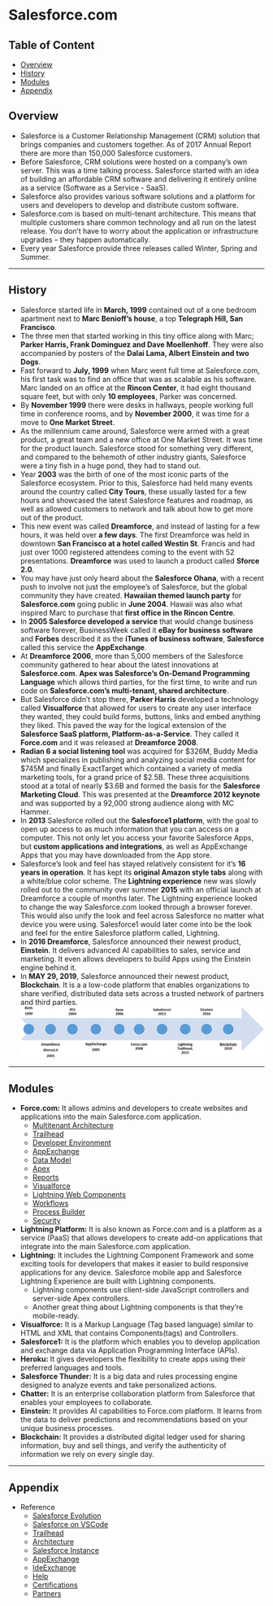 # Salesforce.com

## Table of Content

- [Overview](#Overview)
- [History](#History)
- [Modules](#Modules)
- [Appendix](#Appendix)

## Overview

- Salesforce is a Customer Relationship Management (CRM) solution that brings companies and customers together. As of 2017 Annual Report there are more than 150,000 Salesforce customers.
- Before Salesforce, CRM solutions were hosted on a company’s own server. This was a time talking process. Salesforce started with an idea of building an affordable CRM software and delivering it entirely online as a service (Software as a Service - SaaS).
- Salesforce also provides various software solutions and a platform for users and developers to develop and distribute custom software.
- Salesforce.com is based on multi-tenant architecture. This means that multiple customers share common technology and all run on the latest release. You don’t have to worry about the application or infrastructure upgrades – they happen automatically.
- Every year Salesforce provide three releases called Winter, Spring and Summer.

---

## History

- Salesforce started life in **March, 1999** contained out of a one bedroom apartment next to **Marc Benioff’s house**, a top **Telegraph Hill, San Francisco**.
- The three men that started working in this tiny office along with Marc; **Parker Harris, Frank Dominguez and Dave Moellenhoff**. They were also accompanied by posters of the **Dalai Lama, Albert Einstein and two Dogs**.
- Fast forward to **July, 1999** when Marc went full time at Salesforce.com, his first task was to find an office that was as scalable as his software. Marc landed on an office at the **Rincon Center**, it had eight thousand square feet, but with only **10 employees**, Parker was concerned.
- By **November 1999** there were desks in hallways, people working full time in conference rooms, and by **November 2000**, it was time for a move to **One Market Street**.
- As the millennium came around, Salesforce were armed with a great product, a great team and a new office at One Market Street. It was time for the product launch. Salesforce stood for something very different, and compared to the behemoth of other industry giants, Salesforce were a tiny fish in a huge pond, they had to stand out.
- Year **2003** was the birth of one of the most iconic parts of the Salesforce ecosystem. Prior to this, Salesforce had held many events around the country called **City Tours**, these usually lasted for a few hours and showcased the latest Salesforce features and roadmap, as well as allowed customers to network and talk about how to get more out of the product.
- This new event was called **Dreamforce**, and instead of lasting for a few hours, it was held over **a few days**. The first Dreamforce was held in downtown **San Francisco at a hotel called Westin St**. Francis and had just over 1000 registered attendees coming to the event with 52 presentations. **Dreamforce** was used to launch a product called **Sforce 2.0**.
- You may have just only heard about the **Salesforce Ohana**, with a recent push to involve not just the employee’s of Salesforce, but the global community they have created. **Hawaiian themed launch party** for **Salesforce.com** going public in **June 2004**. Hawaii was also what inspired Marc to purchase that **first office in the Rincon Centre**.
- In **2005 Salesforce developed a service** that would change business software forever, BusinessWeek called it **eBay for business software** and **Forbes** described it as the **iTunes of business software**, **Salesforce** called this service the **AppExchange**.
- At **Dreamforce 2006**, more than 5,000 members of the Salesforce community gathered to hear about the latest innovations at **Salesforce.com**. **Apex was Salesforce’s On-Demand Programming Language** which allows third parties, for the first time, to write and run code on **Salesforce.com’s multi-tenant, shared architecture**.
- But Salesforce didn’t stop there, **Parker Harris** developed a technology called **Visualforce** that allowed for users to create any user interface they wanted, they could build forms, buttons, links and embed anything they liked. This paved the way for the logical extension of the **Salesforce SaaS platform, Platform-as-a-Service**. They called it **Force.com** and it was released at **Dreamforce 2008**.
- **Radian 6 a social listening tool** was acquired for $326M, Buddy Media which specializes in publishing and analyzing social media content for $745M and finally ExactTarget which contained a variety of media marketing tools, for a grand price of $2.5B. These three acquisitions stood at a total of nearly $3.6B and formed the basis for the **Salesforce Marketing Cloud**. This was presented at the **Dreamforce 2012 keynote** and was supported by a 92,000 strong audience along with MC Hammer.
- In **2013** Salesforce rolled out the **Salesforce1 platform**, with the goal to open up access to as much information that you can access on a computer. This not only let you access your favorite Salesforce Apps, but **custom applications and integrations**, as well as AppExchange Apps that you may have downloaded from the App store.
- Salesforce’s look and feel has stayed relatively consistent for it’s **16 years in operation**. It has kept its **original Amazon style tabs** along with a white/blue color scheme. The **Lightning experience** new was slowly rolled out to the community over summer **2015** with an official launch at Dreamforce a couple of months later. The Lightning experience looked to change the way Salesforce.com looked through a browser forever. This would also unify the look and feel across Salesforce no matter what device you were using. Salesforce1 would later come into be the look and feel for the entire Salesforce platform called, Lightning.
- In **2016 Dreamforce**, Salesforce announced their newest product, **Einstein**. It delivers advanced AI capabilities to sales, service and marketing. It even allows developers to build Apps using the Einstein engine behind it.
- In **MAY 29, 2019**, Salesforce announced their newest product, **Blockchain**. It is a a low-code platform that enables organizations to share verified, distributed data sets across a trusted network of partners and third parties.
  ![](01-Images/01-Evolution.png)

---

## Modules

- **Force.com:** It allows admins and developers to create websites and applications into the main Salesforce.com application.
  - [Multitenant Architecture](./02-Modules/01-Force.com/01-MultiTenant.md)
  - [Trailhead](./02-Modules/01-Force.com/02-TrailheadPlayground.md)
  - [Developer Environment](./02-Modules/01-Force.com/03-DeveloperEnvironment.md)
  - [AppExchange](./02-Modules/01-Force.com/04-AppExchange.md)
  - [Data Model](./02-Modules/01-Force.com/05-DataModel.md)
  - [Apex](./02-Modules/01-Force.com/06-Apex.md)
  - [Reports]()
  - [Visualforce]()
  - [Lightning Web Components](./02-Modules/01-Force.com/09-Lightning.md)
  - [Workflows]()
  - [Process Builder]()
  - [Security]()
- **Lightning Platform:** It is also known as Force.com and is a platform as a service (PaaS) that allows developers to create add-on applications that integrate into the main Salesforce.com application.
- **Lightning:** It includes the Lightning Component Framework and some exciting tools for developers that makes it easier to build responsive applications for any device. Salesforce mobile app and Salesforce Lightning Experience are built with Lightning components.
  - Lightning components use client-side JavaScript controllers and server-side Apex controllers.
  - Another great thing about Lightning components is that they’re mobile-ready.
- **Visualforce:** It is a Markup Language (Tag based language) similar to HTML and XML that contains Components(tags) and Controllers.
- **Salesforce1:** It is the platform which enables you to develop application and exchange data via Application Programming Interface (APIs).
- **Heroku:** It gives developers the flexibility to create apps using their preferred languages and tools.
- **Salesforce Thunder:** It is a big data and rules processing engine designed to analyze events and take personalized actions.
- **Chatter:** It is an enterprise collaboration platform from Salesforce that enables your employees to collaborate.
- **Einstein:** It provides AI capabilities to Force.com platform. It learns from the data to deliver predictions and recommendations based on your unique business processes.
- **Blockchain:** It provides a distributed digital ledger used for sharing information, buy and sell things, and verify the authenticity of information we rely on every single day.

---

## Appendix

- Reference
  - [Salesforce Evolution](http://www.salesforceben.com/brief-history-salesforce-com/)
  - [Salesforce on VSCode](https://forcedotcom.github.io/salesforcedx-vscode/articles/getting-started/install)
  - [Trailhead](https://trailhead.salesforce.com/en/home)
  - [Architecture](https://developer.salesforce.com/developer-centers/architecture/)
  - [Salesforce Instance](https://trust.salesforce.com)
  - [AppExchange](https://appexchange.salesforce.com/)
  - [IdeExchange](https://success.salesforce.com/ideaSearch)
  - [Help](https://help.salesforce.com/home)
  - [Certifications](https://certification.salesforce.com/)
  - [Partners](https://partners.salesforce.com/)
